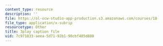 ```yaml
---
content_type: resource
description: ''
file: https://ol-ocw-studio-app-production.s3.amazonaws.com/courses/18-01sc-single-variable-calculus-fall-2010/7c971833aeea5d7192b190cbf485d888_CXKoCMVqM9s.vtt
file_type: application/x-subrip
resourcetype: Other
title: 3play caption file
uid: 7c971833-aeea-5d71-92b1-90cbf485d888
---
```

